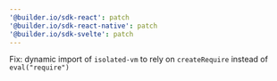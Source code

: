 ```yaml
---
'@builder.io/sdk-react': patch
'@builder.io/sdk-react-native': patch
'@builder.io/sdk-svelte': patch
---
```


Fix: dynamic import of `isolated-vm` to rely on `createRequire` instead of `eval("require")`
